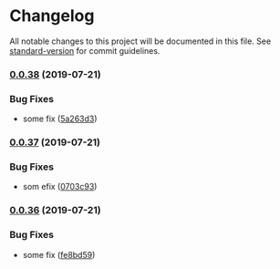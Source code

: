 # Changelog

All notable changes to this project will be documented in this file. See [standard-version](https://github.com/conventional-changelog/standard-version) for commit guidelines.

### [0.0.38](https://github.com/ozum/scrap/compare/v0.0.37...v0.0.38) (2019-07-21)


### Bug Fixes

* some fix ([5a263d3](https://github.com/ozum/scrap/commit/5a263d3))



### [0.0.37](https://github.com/ozum/scrap/compare/v0.0.36...v0.0.37) (2019-07-21)


### Bug Fixes

* som efix ([0703c93](https://github.com/ozum/scrap/commit/0703c93))



### [0.0.36](https://github.com/ozum/scrap/compare/v0.0.15...v0.0.36) (2019-07-21)


### Bug Fixes

* some fix ([fe8bd59](https://github.com/ozum/scrap/commit/fe8bd59))
